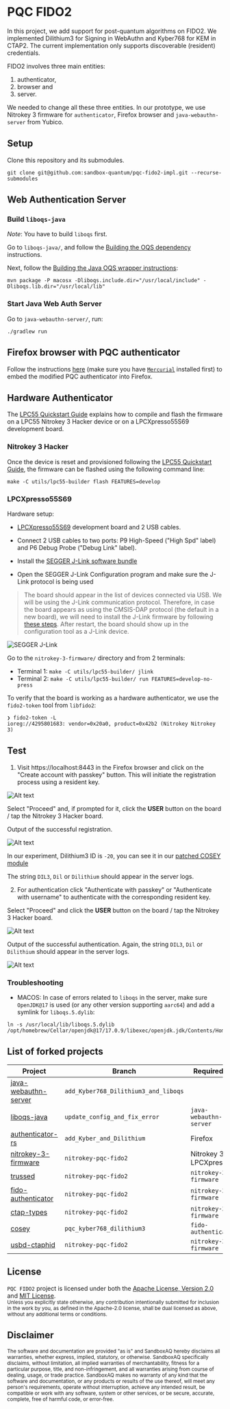 # PQC FIDO2
In this project, we add support for post-quantum algorithms on FIDO2. We implemented Dilithium3 for Signing in WebAuthn and Kyber768 for KEM in CTAP2. The current implementation only supports discoverable (resident) credentials.

FIDO2 involves three main entities:

1. authenticator,
2. browser and
3. server.

We needed to change all these three entities. In our prototype, we use Nitrokey 3 firmware for `authenticator`, Firefox browser and `java-webauthn-server` from Yubico.

## Setup

Clone this repository and its submodules.

```
git clone git@github.com:sandbox-quantum/pqc-fido2-impl.git --recurse-submodules
```

## Web Authentication Server

### Build `liboqs-java`

*Note*: You have to build `liboqs` first.

Go to `liboqs-java/`, and follow the [Building the OQS dependency](https://github.com/sandbox-quantum/liboqs-java_fork#building-the-oqs-dependency) instructions.

Next, follow the [Building the Java OQS wrapper instructions](https://github.com/sandbox-quantum/liboqs-java_fork#building-the-java-oqs-wrapper):

```
mvn package -P macosx -Dliboqs.include.dir="/usr/local/include" -Dliboqs.lib.dir="/usr/local/lib"
```

### Start Java Web Auth Server

Go to `java-webauthn-server/`, run:

```
./gradlew run
```

## Firefox browser with PQC authenticator

Follow the instructions [here](docs/firefox.md) (make sure you have [`Mercurial`](https://pypi.org/project/mercurial/) installed first) to embed the modified PQC authenticator into Firefox.


## Hardware Authenticator

The [LPC55 Quickstart Guide](https://github.com/Nitrokey/nitrokey-3-firmware/blob/main/docs/lpc55-quickstart.md) explains how to compile and flash the firmware on a LPC55 Nitrokey 3 Hacker device or on a LPCXpresso55S69 development board.

### Nitrokey 3 Hacker

Once the device is reset and provisioned following the [LPC55 Quickstart Guide](https://github.com/Nitrokey/nitrokey-3-firmware/blob/main/docs/lpc55-quickstart.md), the firmware can be flashed using the following command line:

```console
make -C utils/lpc55-builder flash FEATURES=develop
```

### LPCXpresso55S69

Hardware setup:

- [LPCXpresso55S69](https://www.nxp.com/design/software/development-software/mcuxpresso-software-and-tools-/lpcxpresso-boards/lpcxpresso55s69-development-board:LPC55S69-EVK) development board and 2 USB cables.

- Connect 2 USB cables to two ports: P9 High-Speed ("High Spd" label) and P6 Debug Probe ("Debug Link" label).

- Install the [SEGGER J-Link software bundle](https://www.segger.com/downloads/jlink/#J-LinkSoftwareAndDocumentationPack)

- Open the SEGGER J-Link Configuration program and make sure the J-Link protocol is being used
>  The board should appear in the list of devices connected via USB. We will be using the J-Link communication protocol. Therefore, in case the board appears as using the CMSIS-DAP protocol (the default in a new board), we will need to install the J-Link firmware by following [these steps](https://www.segger.com/products/debug-probes/j-link/models/other-j-links/lpc-link-2/). After restart, the board should show up in the configuration tool as a J-Link device. 

![SEGGER J-Link](images/jlink.png)

Go to the `nitrokey-3-firmware/` directory and from 2 terminals:

- Terminal 1: `make -C utils/lpc55-builder/ jlink`
- Terminal 2: `make -C utils/lpc55-builder/ run FEATURES=develop-no-press`

To verify that the board is working as a hardware authenticator, we use the `fido2-token` tool from `libfido2`:

```
❯ fido2-token -L
ioreg://4295801683: vendor=0x20a0, product=0x42b2 (Nitrokey Nitrokey 3)
```


## Test

1. Visit https://localhost:8443 in the Firefox browser and click on the "Create account with passkey" button. This will initiate the registration process using a resident key.

![Alt text](images/create_account.png)

Select "Proceed" and, if prompted for it, click the **USER** button on the board / tap the Nitrokey 3 Hacker board.

Output of the successful registration.

![Alt text](images/create_account_success_di3.png)

In our experiment, Dilithium3 ID is `-20`, you can see it in our [patched COSEY module](https://github.com/sandbox-quantum/cosey_fork/blob/pqc_kyber768_dilithium3/src/lib.rs#L76)

The string `DIL3`, `Dil` or `Dilithium` should appear in the server logs.


2. For authentication click "Authenticate with passkey" or "Authenticate with username" to authenticate with the corresponding resident key.

Select "Proceed" and click the **USER** button on the board  / tap the Nitrokey 3 Hacker board.

![Alt text](images/auth.png)

Output of the successful authentication. Again, the string `DIL3`, `Dil` or `Dilithium` should appear in the server logs.

![Alt text](images/auth_success.png)

### Troubleshooting

* MACOS:  In case of errors related to `liboqs` in the server, make sure `OpenJDK@17` is used (or any other version supporting `aarc64`) and add a symlink for `liboqs.5.dylib`:  

```console
ln -s /usr/local/lib/liboqs.5.dylib /opt/homebrew/Cellar/openjdk@17/17.0.9/libexec/openjdk.jdk/Contents/Home/lib/server/liboqs.5.dylib
```


## List of forked projects

| Project | Branch | Required by |
| ------- | ------ |---------|
| [java-webauthn-server](https://github.com/sandbox-quantum/java-webauthn-server_fork) | `add_Kyber768_Dilithium3_and_liboqs` | |
| [liboqs-java](https://github.com/sandbox-quantum/liboqs-java_fork) | `update_config_and_fix_error` | `java-webauthn-server` |
| [authenticator-rs](https://github.com/sandbox-quantum/authenticator-rs_fork) | `add_Kyber_and_Dilithium` | Firefox |
| [nitrokey-3-firmware](https://github.com/sandbox-quantum/nitrokey-3-firmware_fork) | `nitrokey-pqc-fido2` | Nitrokey 3 / LPCXpresso |
| [trussed](https://github.com/sandbox-quantum/trussed_fork) | `nitrokey-pqc-fido2` | `nitrokey-3-firmware` |
| [fido-authenticator](https://github.com/sandbox-quantum/fido-authenticator_fork) | `nitrokey-pqc-fido2` | `nitrokey-3-firmware` |
| [ctap-types](https://github.com/sandbox-quantum/ctap-types_fork) | `nitrokey-pqc-fido2` | `nitrokey-3-firmware`|
| [cosey](https://github.com/sandbox-quantum/cosey_fork) | `pqc_kyber768_dilithium3` | `fido-authenticator` |
| [usbd-ctaphid](https://github.com/sandbox-quantum/usbd-ctaphid_fork) | `nitrokey-pqc-fido2` | `nitrokey-3-firmware` |


## License

`PQC FIDO2` project is licensed under both the [Apache License, Version 2.0](LICENSE-APACHE) and [MIT License](LICENSE-MIT).
<br>
<sub>Unless you explicitly state otherwise, any contribution intentionally submitted for inclusion in the work by you, as defined in the Apache-2.0 license, shall be dual licensed as above, without any additional terms or conditions.</sub>


## Disclaimer
<sup>
The software and documentation are provided "as is" and SandboxAQ hereby disclaims all warranties, whether express, implied, statutory, or otherwise. SandboxAQ specifically disclaims, without limitation, all implied warranties of merchantability, fitness for a particular purpose, title, and non-infringement, and all warranties arising from course of dealing, usage, or trade practice. SandboxAQ makes no warranty of any kind that the software and documentation, or any products or results of the use thereof, will meet any person's requirements, operate without interruption, achieve any intended result, be compatible or work with any software, system or other services, or be secure, accurate, complete, free of harmful code, or error-free.
</sup>